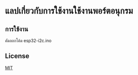 # แลปเกี่ยวกับการใช้งานใช้งานพอร์ตอนุกรม

## การใช้งาน
คัดลอกโค้ด esp32-i2c.ino


## License
[MIT](https://choosealicense.com/licenses/mit/)

